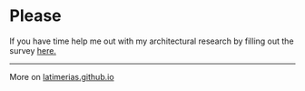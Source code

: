 # Please
If you have time help me out with my architectural research by filling out the survey [here.]()

---

More on [latimerias.github.io](https://latimerias.github.io/portfolio)

